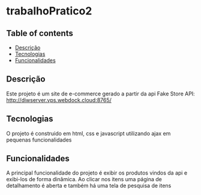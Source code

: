 # trabalhoPratico2
## Table of contents
* [Descrição](#descrição)
* [Tecnologias](#tecnologias)
* [Funcionalidades](#funcionalidades)

## Descrição
Este projeto é um site de e-commerce gerado a partir da api Fake Store API:  http://diwserver.vps.webdock.cloud:8765/

## Tecnologias
O projeto é construido em html, css e javascript utilizando ajax em pequenas funcionalidades

## Funcionalidades
A principal funcionalidade do projeto é exibir os produtos vindos da api e exibi-los de forma dinâmica. Ao clicar nos itens uma página de detalhamento é aberta e também há uma tela de pesquisa de itens
